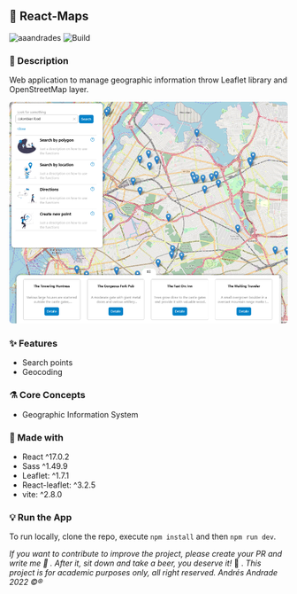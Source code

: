 ## :rocket: React-Maps

![aaandrades](https://img.shields.io/badge/-Frontend-orange)
![Build](https://img.shields.io/badge/-Working-brightgreen)

### :memo: Description

Web application to manage geographic information throw Leaflet library and OpenStreetMap layer.

<img src="documentation/main.png"  alt="Detail screen" width="550" height="400" style=border-radius:6px>

### :sparkles: Features

- Search points
- Geocoding

### :alembic: Core Concepts

- Geographic Information System

### :construction: Made with

- React ^17.0.2
- Sass ^1.49.9
- Leaflet: ^1.7.1
- React-leaflet: ^3.2.5
- vite: ^2.8.0

### :bulb: Run the App

To run locally, clone the repo, execute `npm install` and then `npm run dev`.

_If you want to contribute to improve the project, please create your PR and write me :speech_balloon: . After it, sit down and take a beer, you deserve it!_ :beers: .
_This project is for academic purposes only, all right reserved. Andrés Andrade 2022 :copyright::registered:_
